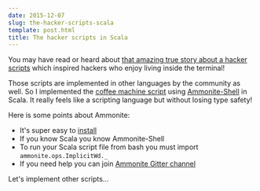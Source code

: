 ```yaml
---
date: 2015-12-07
slug: the-hacker-scripts-scala
template: post.html
title: The hacker scripts in Scala
---
```


You may have read or heard about [that amazing true story about a hacker scripts](https://github.com/NARKOZ/hacker-scripts) which inspired hackers who enjoy living inside the terminal!

<!--more-->

Those scripts are implemented in other languages by the community as well. So I implemented the [coffee machine script](https://github.com/NARKOZ/hacker-scripts/blob/master/scala/fucking-coffee.scala) using [Ammonite-Shell](http://lihaoyi.github.io/Ammonite/#GettingAmmonite-Shell) in Scala. It really feels like a scripting language but without losing type safety!

Here is some points about Ammonite:

* It's super easy to [install](http://lihaoyi.github.io/Ammonite/#GettingAmmonite-Shell)
* If you know Scala you know Ammonite-Shell
* To run your Scala script file from bash you must import `ammonite.ops.ImplicitWd._`
* If you need help you can join [Ammonite Gitter channel](https://gitter.im/lihaoyi/Ammonite)

Let's implement other scripts...